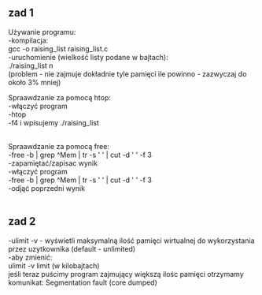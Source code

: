 ## zad 1

Używanie programu:
<br>
-kompilacja:<br>
  gcc -o raising_list raising_list.c<br>
-uruchomienie (wielkość listy podane w bajtach):<br>
  ./raising_list n<br>
 (problem - nie zajmuje dokładnie tyle pamięci ile powinno - zazwyczaj do około 3% mniej)<br>

Spraawdzanie za pomocą htop:<br>
-włączyć program<br>
-htop<br>
-f4 i wpisujemy ./raising_list<br>
<br>

Spraawdzanie za pomocą free:<br>
-free -b | grep ^Mem | tr -s ' ' | cut -d ' ' -f 3<br>
-zapamiętać/zapisac wynik<br>
-włączyć program<br>
-free -b | grep ^Mem | tr -s ' ' | cut -d ' ' -f 3<br>
-odjąć poprzedni  wynik<br>
<br>
## zad 2
-ulimit -v - wyświetli maksymalną ilość pamięci wirtualnej do wykorzystania przez uzytkownika (default - unlimited)<br>
-aby zmienić:<br>
  ulimit -v limit (w kilobajtach)<br>
 jeśli teraz puścimy program zajmujący większą ilośc pamięci otrzymamy komunikat: Segmentation fault (core dumped)<br>
 
  
